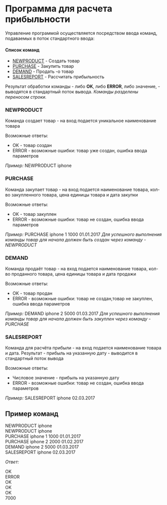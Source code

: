 # Программа для расчета прибыльности

Управление программой осуществляется посредством ввода команд, подаваемых в поток
стандартного ввода:

#### Список команд
- [NEWPRODUCT](#NEWPRODUCT) - Создать товар 
- [PURCHASE](#PURCHASE) - Закупить товар
- [DEMAND](#DEMAND) - Продать -o товар
- [SALESREPORT](#SALESREPORT) - Рассчитать прибыльность

Результат обработки команды - либо **OK**, либо **ERROR**, либо
значение, - выводятся в стандартный поток вывода.
*Команды разделены переносом строки.*

### NEWPRODUCT

Команда создает товар - на вход подается уникальное
наименование товара

Возможные ответы: 
- OK - товар создан
- ERROR - возможные ошибки: товар уже создан, ошибка ввода параметров

*Пример:* NEWPRODUCT iphone

### PURCHASE 

Команда закупает товар - на вход подается
наименование товара, кол-во закупленного товара, цена единицы товара и дата
закупки

Возможные ответы: 
- OK - товар закуплен  
- ERROR - возможные ошибки: товар не создан, ошибка ввода параметров

*Пример:* PURCHASE iphone 1 1000 01.01.2017
*Для успешного выполнения команды товар для начала должен быть создан через команду  - NEWPRODUCT*


### DEMAND 

Команда продаёт товар - на вход подается
наименование товара, кол-во проданного товара, цена единицы товара и дата
продажи

Возможные ответы: 
- OK - товар продан  
- ERROR - возможные ошибки: товар не создан,товар не закуплен, ошибка ввода параметров

*Пример:* DEMAND iphone 2 5000 01.03.2017
*Для успешного выполнения команды товар для начала должен быть закуплен через команду  - PURCHASE*

### SALESREPORT 

Команда для расчёта прибыли - на вход подается
наименование товара и дата. Результат - прибыль на указанную дату - выводится
в стандартный поток вывода

Возможные ответы: 
- Числовое значение - прибыль на указанную дату   
- ERROR - возможные ошибки: товар не создан, ошибка ввода параметров

*Пример:* SALESREPORT iphone 02.03.2017


## Пример команд

NEWPRODUCT iphone  
NEWPRODUCT iphone  
PURCHASE iphone 1 1000 01.01.2017  
PURCHASE iphone 2 2000 01.02.2017  
DEMAND iphone 2 5000 01.03.2017  
SALESREPORT iphone 02.03.2017  

*Ответ:* 

OK  
ERROR  
OK  
OK  
OK  
7000  

